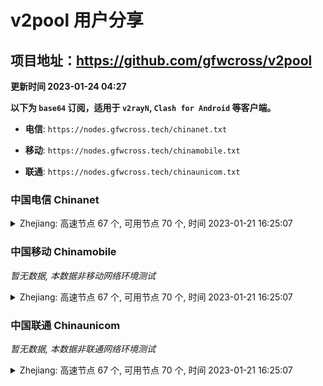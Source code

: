 # v2pool 用户分享
## 项目地址：<https://github.com/gfwcross/v2pool>
**更新时间 2023-01-24 04:27**


**以下为 `base64` 订阅，适用于 `v2rayN`, `Clash for Android` 等客户端。**

- **电信**: `https://nodes.gfwcross.tech/chinanet.txt`

- **移动**: `https://nodes.gfwcross.tech/chinamobile.txt`

- **联通**: `https://nodes.gfwcross.tech/chinaunicom.txt`


### 中国电信 Chinanet
<details><summary>Zhejiang: 高速节点 67 个, 可用节点 70 个, 时间 2023-01-21 16:25:07</summary><p>可用节点订阅：https://transfer.sh/3lednw/running.txt<br>高速节点订阅：https://transfer.sh/kQRLof/good.txt<br>低延迟节点订阅：https://transfer.sh/epUMTj/low_delay.txt</p></details>
<p></p>

### 中国移动 Chinamobile
<i>暂无数据, 本数据非移动网络环境测试</i>
<details><summary>Zhejiang: 高速节点 67 个, 可用节点 70 个, 时间 2023-01-21 16:25:07</summary><p>可用节点订阅：https://transfer.sh/3lednw/running.txt<br>高速节点订阅：https://transfer.sh/kQRLof/good.txt<br>低延迟节点订阅：https://transfer.sh/epUMTj/low_delay.txt</p></details>
<p></p>

### 中国联通 Chinaunicom
<i>暂无数据, 本数据非联通网络环境测试</i>
<details><summary>Zhejiang: 高速节点 67 个, 可用节点 70 个, 时间 2023-01-21 16:25:07</summary><p>可用节点订阅：https://transfer.sh/3lednw/running.txt<br>高速节点订阅：https://transfer.sh/kQRLof/good.txt<br>低延迟节点订阅：https://transfer.sh/epUMTj/low_delay.txt</p></details>
<p></p>